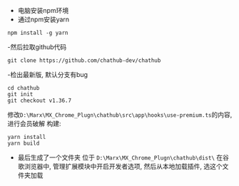 - 电脑安装npm环境
- 通过npm安装yarn
```
npm install -g yarn
```

-然后拉取github代码
```
git clone https://github.com/chathub-dev/chathub
```
-检出最新版, 默认分支有bug
```
cd chathub
git init
git checkout v1.36.7
```
修改`D:\Marx\MX_Chrome_Plugn\chathub\src\app\hooks\use-premium.ts`的内容, 进行会员破解
构建:
```
yarn install
yarn build
```
- 最后生成了一个文件夹 位于 `D:\Marx\MX_Chrome_Plugn\chathub\dist\`
在谷歌浏览器中, 管理扩展模块中开启开发者选项, 然后从本地加载插件, 选这个文件夹加载
